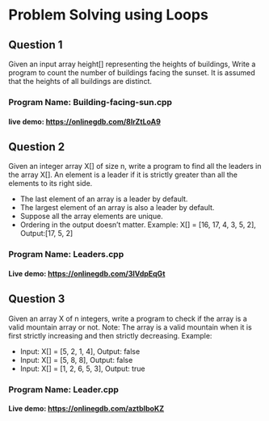 # Problem Solving using Loops

## Question 1
Given an input array height[] representing the heights of buildings, Write a program to count the number of buildings facing the sunset. It is assumed that the heights of all buildings are distinct.

### Program Name: Building-facing-sun.cpp
#### live demo: https://onlinegdb.com/8lrZtLoA9


## Question 2
Given an integer array X[] of size n, write a program to find all the leaders in the array X[]. An element is a leader if it is strictly greater than all the elements to its right side.
- The last element of an array is a leader by default.
- The largest element of an array is also a leader by default.
- Suppose all the array elements are unique.
- Ordering in the output doesn’t matter.
Example: X[] = [16, 17, 4, 3, 5, 2], Output:[17, 5, 2]

### Program Name: Leaders.cpp
#### Live demo: https://onlinegdb.com/3lVdpEqGt


## Question 3
Given an array X of n integers, write a program to check if the array is a valid mountain array or not. 
Note: The array is a valid mountain when it is first strictly increasing and then strictly decreasing.
Example: 
- Input: X[] = [5, 2, 1, 4], Output: false
- Input: X[] = [5, 8, 8], Output: false
- Input: X[] = [1, 2, 6, 5, 3], Output: true

### Program Name: Leader.cpp
#### Live demo: https://onlinegdb.com/aztbIboKZ